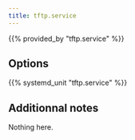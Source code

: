 ```yaml
---
title: tftp.service
---
```


{{% provided_by "tftp.service" %}}

## Options

{{% systemd_unit "tftp.service" %}}

## Additionnal notes

Nothing here.